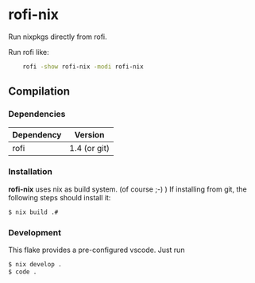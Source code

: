 # rofi-nix

Run nixpkgs directly from rofi.

Run rofi like:

```bash
    rofi -show rofi-nix -modi rofi-nix 
```

## Compilation

### Dependencies

| Dependency | Version         |
|------------|-----------------|
| rofi 	     | 1.4 (or git)	   |

### Installation

**rofi-nix** uses nix as build system. (of course ;-) ) If installing from git, the following steps should install it:

```bash
$ nix build .#
```

### Development

This flake provides a pre-configured vscode. Just run

```bash
$ nix develop .
$ code .
```